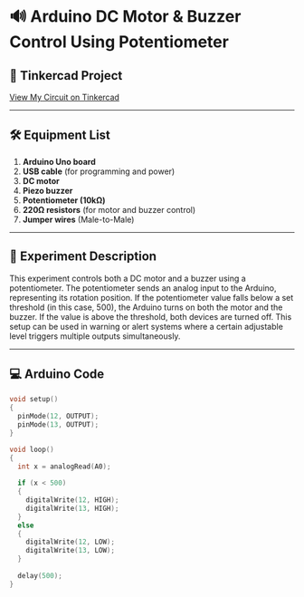 # 🔊 Arduino DC Motor & Buzzer Control Using Potentiometer

## 🔗 Tinkercad Project
[View My Circuit on Tinkercad](https://www.tinkercad.com/things/1ZKEKGgpvFi-grand-amberis/editel?returnTo=https%3A%2F%2Fwww.tinkercad.com%2Fdashboard&sharecode=b5rUwyfypB58dK43ML3XztYc2rewS8eIF38UeaI3H7U)

---

## 🛠 Equipment List
1. **Arduino Uno board**
2. **USB cable** (for programming and power)
3. **DC motor**
4. **Piezo buzzer**
5. **Potentiometer (10kΩ)**
6. **220Ω resistors** (for motor and buzzer control)
7. **Jumper wires** (Male-to-Male)

---

## 📄 Experiment Description
This experiment controls both a DC motor and a buzzer using a potentiometer. The potentiometer sends an analog input to the Arduino, representing its rotation position. If the potentiometer value falls below a set threshold (in this case, 500), the Arduino turns on both the motor and the buzzer. If the value is above the threshold, both devices are turned off. This setup can be used in warning or alert systems where a certain adjustable level triggers multiple outputs simultaneously.

---

## 💻 Arduino Code
```cpp
void setup()
{
  pinMode(12, OUTPUT);
  pinMode(13, OUTPUT);
}

void loop()
{
  int x = analogRead(A0);
  
  if (x < 500)
  {
    digitalWrite(12, HIGH);
    digitalWrite(13, HIGH);
  }
  else
  {
    digitalWrite(12, LOW);
    digitalWrite(13, LOW);
  }
  
  delay(500);
}

